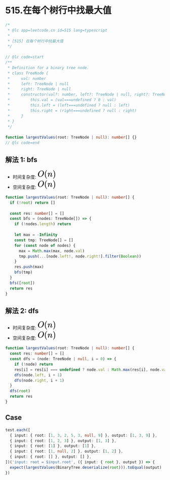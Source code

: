 # 515.在每个树行中找最大值

```ts
/*
 * @lc app=leetcode.cn id=515 lang=typescript
 *
 * [515] 在每个树行中找最大值
 */

// @lc code=start
/**
 * Definition for a binary tree node.
 * class TreeNode {
 *     val: number
 *     left: TreeNode | null
 *     right: TreeNode | null
 *     constructor(val?: number, left?: TreeNode | null, right?: TreeNode | null) {
 *         this.val = (val===undefined ? 0 : val)
 *         this.left = (left===undefined ? null : left)
 *         this.right = (right===undefined ? null : right)
 *     }
 * }
 */

function largestValues(root: TreeNode | null): number[] {}
// @lc code=end
```

## 解法 1: bfs

- 时间复杂度: <!-- $O(n)$ --> <img style="transform: translateY(0.1em); background: white;" src="./svg/o-n.svg" alt="O(n)">
- 空间复杂度: <!-- $O(n)$ --> <img style="transform: translateY(0.1em); background: white;" src="./svg/o-n.svg" alt="O(n)">

```ts
function largestValues(root: TreeNode | null): number[] {
  if (!root) return []

  const res: number[] = []
  const bfs = (nodes: TreeNode[]) => {
    if (!nodes.length) return

    let max = -Infinity
    const tmp: TreeNode[] = []
    for (const node of nodes) {
      max = Math.max(max, node.val)
      tmp.push(...[node.left!, node.right!].filter(Boolean))
    }
    res.push(max)
    bfs(tmp)
  }
  bfs([root])
  return res
}
```

## 解法 2: dfs

- 时间复杂度: <!-- $O(n)$ --> <img style="transform: translateY(0.1em); background: white;" src="./svg/o-n.svg" alt="O(n)">
- 空间复杂度: <!-- $O(n)$ --> <img style="transform: translateY(0.1em); background: white;" src="./svg/o-n.svg" alt="O(n)">

```ts
function largestValues(root: TreeNode | null): number[] {
  const res: number[] = []
  const dfs = (node: TreeNode | null, i = 0) => {
    if (!node) return
    res[i] = res[i] === undefined ? node.val : Math.max(res[i], node.val)
    dfs(node.left, i + 1)
    dfs(node.right, i + 1)
  }
  dfs(root)
  return res
}
```

## Case

```ts
test.each([
  { input: { root: [1, 3, 2, 5, 3, null, 9] }, output: [1, 3, 9] },
  { input: { root: [1, 2, 3] }, output: [1, 3] },
  { input: { root: [1] }, output: [1] },
  { input: { root: [1, null, 2] }, output: [1, 2] },
  { input: { root: [] }, output: [] },
])('input: root = $input.root', ({ input: { root }, output }) => {
  expect(largestValues(BinaryTree.deserialize(root))).toEqual(output)
})
```
